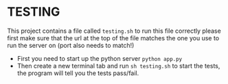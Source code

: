 # TESTING

This project contains a file called `testing.sh` to run this file correctly please
first make sure that the url at the top of the file matches the one you use to run
the server on (port also needs to match!)

-   First you need to start up the python server `python app.py`
-   Then create a new terminal tab and run `sh testing.sh` to start the tests, the
    program will tell you the tests pass/fail.

